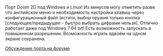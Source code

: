 Порт Doom 2D под Windows и Linux! Из минусов могу отметить разве что английское меню и необходимость настройки клавиш через конфигурационный файл (кстати, выбор оружия только кнопка \[следующее/предыдущее - быстро выбрать цифрами нельзя\]. Отлично работает даже под Windows 7 64 bit! Есть возможность запускать в повышенном разрешении. Возможность играть вдвоём на одном экране сохранена.

[Обсуждение порта на форуме](http://doom2d.org/forum/viewtopic.php?f=18&t=760)